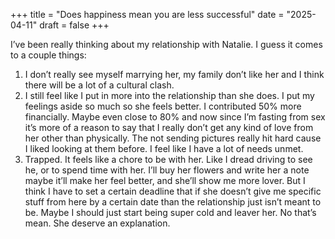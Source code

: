 +++
title = "Does happiness mean you are less successful"
date = "2025-04-11"
draft = false
+++

I’ve been really thinking about my relationship with Natalie.
I guess it comes to a couple things:
1. I don’t really see myself marrying her, my family don’t like her and I think there will be a lot of a cultural clash.
2. I still feel like I put in more into the relationship than she does. I put my feelings aside so much so she feels better. I contributed 50% more financially. Maybe even close to 80% and now since I’m fasting from sex it’s more of a reason to say that I really don’t get any kind of love from her other than physically. The not sending pictures really hit hard cause I liked looking at them before. I feel like I have a lot of needs unmet.
3. Trapped. It feels like a chore to be with her. Like I dread driving to see he, or to spend time with her.
I’ll buy her flowers and write her a note maybe it’ll make her feel better, and she’ll show me more lover. But I think I have to set a certain deadline that if she doesn’t give me specific stuff from here by a certain date than the relationship just isn’t meant to be. Maybe I should just start being super cold and leaver her. No that’s mean. She deserve an explanation.